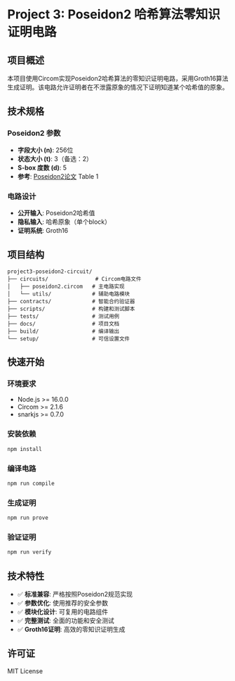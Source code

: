 # Project 3: Poseidon2 哈希算法零知识证明电路

## 项目概述

本项目使用Circom实现Poseidon2哈希算法的零知识证明电路，采用Groth16算法生成证明。该电路允许证明者在不泄露原象的情况下证明知道某个哈希值的原象。

## 技术规格

### Poseidon2 参数
- **字段大小 (n)**: 256位
- **状态大小 (t)**: 3（备选：2）
- **S-box 度数 (d)**: 5
- **参考**: [Poseidon2论文](https://eprint.iacr.org/2023/323.pdf) Table 1

### 电路设计
- **公开输入**: Poseidon2哈希值
- **隐私输入**: 哈希原象（单个block）
- **证明系统**: Groth16

## 项目结构

```
project3-poseidon2-circuit/
├── circuits/               # Circom电路文件
│   ├── poseidon2.circom   # 主电路实现
│   └── utils/             # 辅助电路模块
├── contracts/             # 智能合约验证器
├── scripts/               # 构建和测试脚本
├── tests/                 # 测试用例
├── docs/                  # 项目文档
├── build/                 # 编译输出
└── setup/                 # 可信设置文件
```

## 快速开始

### 环境要求
- Node.js >= 16.0.0
- Circom >= 2.1.6
- snarkjs >= 0.7.0

### 安装依赖
```bash
npm install
```

### 编译电路
```bash
npm run compile
```

### 生成证明
```bash
npm run prove
```

### 验证证明
```bash
npm run verify
```

## 技术特性

- ✅ **标准兼容**: 严格按照Poseidon2规范实现
- ✅ **参数优化**: 使用推荐的安全参数
- ✅ **模块化设计**: 可复用的电路组件
- ✅ **完整测试**: 全面的功能和安全测试
- ✅ **Groth16证明**: 高效的零知识证明生成

## 许可证

MIT License
